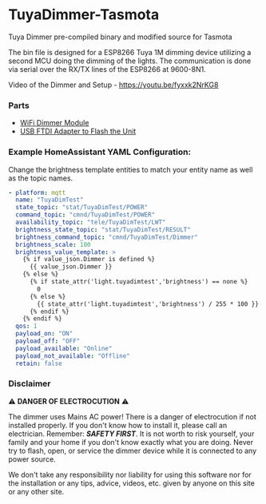 # TuyaDimmer-Tasmota
Tuya Dimmer pre-compiled binary and modified source for Tasmota

The bin file is designed for a ESP8266 Tuya 1M dimming device utilizing a second MCU doing the dimming of the lights.  The communication is done via serial over the RX/TX lines of the ESP8266 at 9600-8N1.

Video of the Dimmer and Setup - https://youtu.be/fyxxk2NrKG8

### Parts
- [WiFi Dimmer Module](https://amzn.to/2zrGCou)
- [USB FTDI Adapter to Flash the Unit](https://amzn.to/2QXC5AU)


### Example HomeAssistant YAML Configuration:
Change the brightness template entities to match your entity name as well as the topic names.

```yaml
- platform: mqtt
  name: "TuyaDimTest"
  state_topic: "stat/TuyaDimTest/POWER"
  command_topic: "cmnd/TuyaDimTest/POWER"
  availability_topic: "tele/TuyaDimTest/LWT"
  brightness_state_topic: "stat/TuyaDimTest/RESULT"
  brightness_command_topic: "cmnd/TuyaDimTest/Dimmer"
  brightness_scale: 100
  brightness_value_template: >
    {% if value_json.Dimmer is defined %}
      {{ value_json.Dimmer }}
    {% else %}
      {% if state_attr('light.tuyadimtest','brightness') == none %}
        0
      {% else %}
        {{ state_attr('light.tuyadimtest','brightness') / 255 * 100 }}
      {% endif %}
    {% endif %}
  qos: 1
  payload_on: "ON"
  payload_off: "OFF"
  payload_available: "Online"
  payload_not_available: "Offline"
  retain: false
```

### Disclaimer
:warning: **DANGER OF ELECTROCUTION** :warning:

The dimmer uses Mains AC power!  There is a danger of electrocution if not installed properly. If you don't know how to install it, please call an electrician. Remember: _**SAFETY FIRST**_. It is not worth to risk yourself, your family and your home if you don't know exactly what you are doing. Never try to flash, open, or service the dimmer device while it is connected to any power source.

We don't take any responsibility nor liability for using this software nor for the installation or any tips, advice, videos, etc. given by anyone on this site or any other site.
